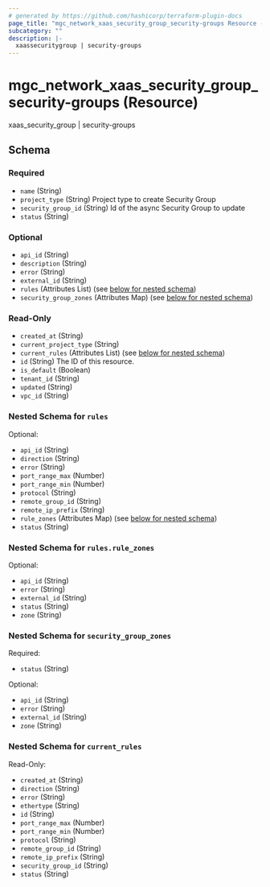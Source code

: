 ```yaml
---
# generated by https://github.com/hashicorp/terraform-plugin-docs
page_title: "mgc_network_xaas_security_group_security-groups Resource - terraform-provider-mgc"
subcategory: ""
description: |-
  xaassecuritygroup | security-groups
---
```


# mgc_network_xaas_security_group_security-groups (Resource)

xaas_security_group | security-groups



<!-- schema generated by tfplugindocs -->
## Schema

### Required

- `name` (String)
- `project_type` (String) Project type to create Security Group
- `security_group_id` (String) Id of the async Security Group to update
- `status` (String)

### Optional

- `api_id` (String)
- `description` (String)
- `error` (String)
- `external_id` (String)
- `rules` (Attributes List) (see [below for nested schema](#nestedatt--rules))
- `security_group_zones` (Attributes Map) (see [below for nested schema](#nestedatt--security_group_zones))

### Read-Only

- `created_at` (String)
- `current_project_type` (String)
- `current_rules` (Attributes List) (see [below for nested schema](#nestedatt--current_rules))
- `id` (String) The ID of this resource.
- `is_default` (Boolean)
- `tenant_id` (String)
- `updated` (String)
- `vpc_id` (String)

<a id="nestedatt--rules"></a>
### Nested Schema for `rules`

Optional:

- `api_id` (String)
- `direction` (String)
- `error` (String)
- `port_range_max` (Number)
- `port_range_min` (Number)
- `protocol` (String)
- `remote_group_id` (String)
- `remote_ip_prefix` (String)
- `rule_zones` (Attributes Map) (see [below for nested schema](#nestedatt--rules--rule_zones))
- `status` (String)

<a id="nestedatt--rules--rule_zones"></a>
### Nested Schema for `rules.rule_zones`

Optional:

- `api_id` (String)
- `error` (String)
- `external_id` (String)
- `status` (String)
- `zone` (String)



<a id="nestedatt--security_group_zones"></a>
### Nested Schema for `security_group_zones`

Required:

- `status` (String)

Optional:

- `api_id` (String)
- `error` (String)
- `external_id` (String)
- `zone` (String)


<a id="nestedatt--current_rules"></a>
### Nested Schema for `current_rules`

Read-Only:

- `created_at` (String)
- `direction` (String)
- `error` (String)
- `ethertype` (String)
- `id` (String)
- `port_range_max` (Number)
- `port_range_min` (Number)
- `protocol` (String)
- `remote_group_id` (String)
- `remote_ip_prefix` (String)
- `security_group_id` (String)
- `status` (String)
